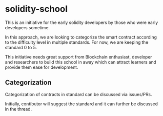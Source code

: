 # solidity-school
This is an initiative for the early solidity developers by those who were early developers sometime.

In this approach, we are looking to categorize the smart contract according to the difficulty level in multiple standards. For now, we are
keeping the standard 0 to 5.

This initiative needs great support from Blockchain enthusiast, developer and researchers to build this school in away which can 
attract learners and provide them ease for development.

## Categorization
Categorization of contracts in standard can be discussed via issues/PRs. 

Initially, contibutor will suggest the standard and it can further be discussed in the thread.
